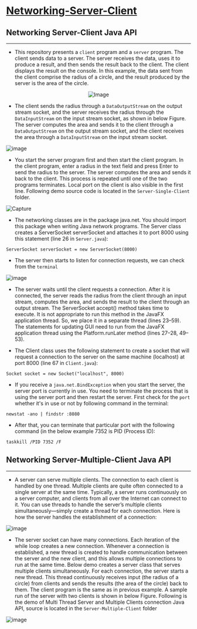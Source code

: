 # [Networking-Server-Client](https://en.wikipedia.org/wiki/Client%E2%80%93server_model)
## Networking Server-Client Java API
-----------
- This repository presents a `client` program and a `server` program. The client sends data to a server. The server receives the data, uses it to produce a result, and then sends the result back to the client. The client displays the result on the console. In this example, the data sent from the client comprise the radius of a circle, and the result produced by the server is the area of the circle.
  
<p align="center">
  <img src="https://user-images.githubusercontent.com/24220136/234190297-f013cc38-04e6-4655-bf56-ced22dbfe647.png" alt="Image">
</p>


- The client sends the radius through a `DataOutputStream` on the output stream socket, and the server receives the radius through the `DataInputStream` on the input stream socket, as shown in below Figure. The server computes the area and sends it to the client through a `DataOutputStream` on the output stream socket, and the client receives the area through a `DataInputStream` on the input stream socket.

![image](https://user-images.githubusercontent.com/24220136/234190505-8115fb1c-2ea0-4413-9eaf-fd71a109bbdf.png)

- You start the server program first and then start the client program. In the client program, enter a radius in the text field and press Enter to send the radius to the server. The server computes the area and sends it back to the client. This process is repeated until one of the two programs terminates. Local port on the client is also visible in the first line. Following demo source code is located in the `Server-Single-Client` folder.

![Capture](https://user-images.githubusercontent.com/24220136/234189747-402b0ed9-cfb7-471c-8bb7-97bd56b98769.PNG)

- The networking classes are in the package java.net. You should import this package when writing Java network programs. The Server class creates a ServerSocket serverSocket and attaches it to port 8000 using this statement (line 26 in `Server.java`):

`ServerSocket serverSocket = new ServerSocket(8000)`

- The server then starts to listen for connection requests, we can check from the `terminal`

![image](https://user-images.githubusercontent.com/24220136/234188058-dac6fc14-328b-4d62-9db2-79d90063d92c.png)

- The server waits until the client requests a connection. After it is connected, the server reads the radius from the client through an input stream, computes the area, and sends the result to the client through an output stream. The ServerSocket accept() method takes time
to execute. It is not appropriate to run this method in the JavaFX application thread. So, we
place it in a separate thread (lines 23–59). The statements for updating GUI need to run from
the JavaFX application thread using the Platform.runLater method (lines 27–28, 49–53).

- The Client class uses the following statement to create a socket that will request a connection to the server on the same machine (localhost) at port 8000 (line 67 in `Client.java`):

`Socket socket = new Socket("localhost", 8000)`

- If you receive a `java.net.BindException` when you start the server, the server port is currently in use. You need to terminate the process that is using the server port and then restart the server. First check for the `port` whether it's in use or not by following command in the terminal:

`newstat -ano | findstr :8080`

- After that, you can terminate that particular port with the following command (in the below example 7352 is PID (Process ID):

`taskkill /PID 7352 /F`

## Networking Server-Multiple-Client Java API
-----------

- A server can serve multiple clients. The connection to each client is handled by one thread. Multiple clients are quite often connected to a single server at the same time. Typically, a server runs continuously on a server computer, and clients from all over the Internet can connect to it. You can use threads to handle the server’s multiple clients simultaneously—simply create a thread for each connection. Here is how the server handles the establishment of a connection:

![image](https://user-images.githubusercontent.com/24220136/234768575-e24f3f1d-ce81-40a9-abb8-1550f8eee127.png)

- The server socket can have many connections. Each iteration of the while loop creates a new connection. Whenever a connection is established, a new thread is created to handle communication between the server and the new client, and this allows multiple connections to run at the same time. Below demo creates a server class that serves multiple clients simultaneously. For each connection, the server starts a new thread. This thread continuously receives input (the radius of a circle) from clients and sends the results (the area of the circle) back to them. The client program is the same as in previous example. A sample run of the server with two clients is shown in below Figure. Following is the demo of Multi Thread Server and Multiple Clients connection Java API, source is located in the `Server-Multiple-Client` folder

![image](https://user-images.githubusercontent.com/24220136/234768523-eab7abc5-0bf9-4f64-b6d4-5a7065b86bc0.png)


